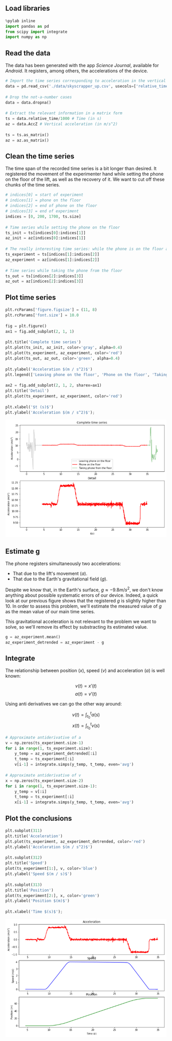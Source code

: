 ## Load libraries

```python
%pylab inline
import pandas as pd
from scipy import integrate
import numpy as np
```

## Read the data

The data has been generated with the app _Science Journal_, available for _Android_. It registers, among others, the accelerations of the device.


```python
# Import the time series corresponding to acceleration in the vertical axis
data = pd.read_csv('./data/skyscrapper_up.csv', usecols=['relative_time', 'AccZ'])

# Drop the not-a-number cases
data = data.dropna()

# Extract the relevant information in a matrix form
ts = data.relative_time/1000 # Time (in s)
az = data.AccZ # Vertical acceleration (in m/s^2)

ts = ts.as_matrix()
az = az.as_matrix()
```

## Clean the time series

The time span of the recorded time series is a bit longer than desired. It registered the movement of the experimenter hand while setting the phone on the floor of the lift, as well as the recovery of it. We want to cut off these chunks of the time series.


```python
# indices[0] = start of experiment
# indices[1] = phone on the floor
# indices[2] = end of phone on the floor
# indices[3] = end of experiment
indices = [0, 200, 1700, ts.size]

# Time series while setting the phone on the floor
ts_init = ts[indices[0]:indices[1]]
az_init = az[indices[0]:indices[1]]

# The really interesting time series: while the phone is on the floor and the only registered movement is the lift's
ts_experiment = ts[indices[1]:indices[2]]
az_experiment = az[indices[1]:indices[2]]

# Time series while taking the phone from the floor
ts_out = ts[indices[2]:indices[3]]
az_out = az[indices[2]:indices[3]]
```

## Plot time series


```python
plt.rcParams['figure.figsize'] = (11, 8)
plt.rcParams['font.size'] = 10.0

fig = plt.figure()
ax1 = fig.add_subplot(2, 1, 1)

plt.title('Complete time series')
plt.plot(ts_init, az_init, color='gray', alpha=0.4)
plt.plot(ts_experiment, az_experiment, color='red')
plt.plot(ts_out, az_out, color='green', alpha=0.4)

plt.ylabel('Acceleration $(m / s^2)$')
plt.legend(['Leaving phone on the floor', 'Phone on the floor', 'Taking phone from the floor']);

ax2 = fig.add_subplot(2, 1, 2, sharex=ax1)
plt.title('Detail')
plt.plot(ts_experiment, az_experiment, color='red')

plt.xlabel('$t (s)$')
plt.ylabel('Acceleration $(m / s^2)$');
```


![png](./img/output_6_0.png)


## Estimate g

The phone registers simultaneously two accelerations:

* That due to the lift's movement ($a$).
* That due to the Earth's gravitational field ($g$).

Despite we know that, in the Earth's surface, $g \approx -9.8 m/s^2$, we don't know anything about possible systematic errors of our device. Indeed, a quick look at our previous figure shows that the registered $g$ is slightly higher than $10$. In order to assess this problem, we'll estimate the measured value of $g$ as the mean value of our main time series.

This gravitational acceleration is not relevant to the problem we want to solve, so we'll remove its effect by substracting its estimated value.


```python
g = az_experiment.mean()
az_experiment_detrended = az_experiment - g
```

## Integrate

The relationship between position ($x$), speed ($v$) and acceleration ($a$) is well known:

$$v(t) = x'(t)$$
$$a(t) = v'(t)$$

Using anti derivatives we can go the other way around:

$$v(t) = \int_{t_0}^t a(s)$$
$$x(t) = \int_{t_0}^t v(s)$$


```python
# Approximate antiderivative of a
v = np.zeros(ts_experiment.size-1)
for i in range(1, ts_experiment.size):
    y_temp = az_experiment_detrended[:i]
    t_temp = ts_experiment[:i]
    v[i-1] = integrate.simps(y_temp, t_temp, even='avg')

# Approximate antiderivative of v
x = np.zeros(ts_experiment.size-2)
for i in range(1, ts_experiment.size-1):
    y_temp = v[:i]
    t_temp = ts_experiment[:i]
    x[i-1] = integrate.simps(y_temp, t_temp, even='avg')
```

## Plot the conclusions


```python
plt.subplot(311)
plt.title('Acceleration')
plt.plot(ts_experiment, az_experiment_detrended, color='red')
plt.ylabel('Acceleration $(m / s^2)$')

plt.subplot(312)
plt.title('Speed')
plot(ts_experiment[1:], v, color='blue')
plt.ylabel('Speed $(m / s)$')

plt.subplot(313)
plt.title('Position')
plot(ts_experiment[2:], x, color='green')
plt.ylabel('Position $(m)$')

plt.xlabel('Time $(s)$');
```


![png](./img/output_12_0.png)
